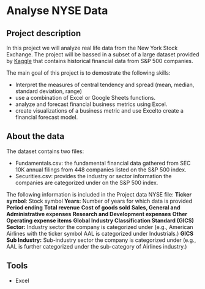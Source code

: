 # Analyse NYSE Data
## Project description
In this project we will analyze real life data from the New York Stock Exchange. 
The project will be bassed in a subset of a large dataset provided by [Kaggle](https://www.kaggle.com/dgawlik/nyse) that contains historical financial data from S&P 500 companies. 

The main goal of this project is to demostrate the following skills:

- Interpret the measures of central tendency and spread (mean, median, standard deviation, range)
- use a combination of Excel or Google Sheets functions.
- analyze and forecast financial business metrics using Excel.
- create visualizations of a business metric and use Excelto create a financial forecast model.

## About the data
The dataset contains two files: 

- Fundamentals.csv: the fundamental financial data gathered from SEC 10K annual filings from 448 companies listed on the S&P 500 index. 
- Securities.csv: provides the industry or sector information the companies are categorized under on the S&P 500 index.

The following information is included in the Project data NYSE file:
**Ticker symbol**: Stock symbol
**Years:** Number of years for which data is provided
**Period ending**
**Total revenue**
**Cost of goods sold**
**Sales, General and Administrative expenses**
**Research and Development expenses**
**Other Operating expense items**
**Global Industry Classification Standard (GICS) Sector:** Industry sector the company is categorized under (e.g., American Airlines with the ticker symbol AAL is categorized under Industrials.)
**GICS Sub Industry:** Sub-industry sector the company is categorized under (e.g., AAL is further categorized under the sub-category of Airlines industry.)


## Tools 
- Excel

